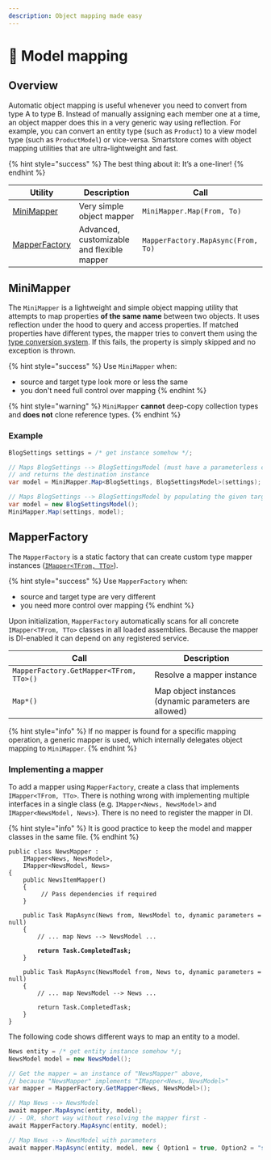 ```yaml
---
description: Object mapping made easy
---
```


# 🐣 Model mapping

## Overview

Automatic object mapping is useful whenever you need to convert from type A to type B. Instead of manually assigning each member one at a time, an object mapper does this in a very generic way using reflection. For example, you can convert an entity type (such as `Product`) to a view model type (such as `ProductModel`) or vice-versa. Smartstore comes with object mapping utilities that are ultra-lightweight and fast.

{% hint style="success" %}
The best thing about it: It’s a one-liner!
{% endhint %}

| Utility                                                                                                            | Description                                | Call                               |
| ------------------------------------------------------------------------------------------------------------------ | ------------------------------------------ | ---------------------------------- |
| [MiniMapper](https://github.com/smartstore/Smartstore/blob/main/src/Smartstore/ComponentModel/MiniMapper.cs)       | Very simple object mapper                  | `MiniMapper.Map(From, To)`         |
| [MapperFactory](https://github.com/smartstore/Smartstore/blob/main/src/Smartstore/ComponentModel/MapperFactory.cs) | Advanced, customizable and flexible mapper | `MapperFactory.MapAsync(From, To)` |

## MiniMapper

The `MiniMapper` is a lightweight and simple object mapping utility that attempts to map properties **of the same name** between two objects. It uses reflection under the hood to query and access properties. If matched properties have different types, the mapper tries to convert them using the [type conversion system](../../advanced/type-conversion.md). If this fails, the property is simply skipped and no exception is thrown.&#x20;

{% hint style="success" %}
Use `MiniMapper` when:

* source and target type look more or less the same
* you don't need full control over mapping
{% endhint %}

{% hint style="warning" %}
`MiniMapper` **cannot** deep-copy collection types and **does not** clone reference types.
{% endhint %}

### Example

```csharp
BlogSettings settings = /* get instance somehow */;

// Maps BlogSettings --> BlogSettingsModel (must have a parameterless constructor)
// and returns the destination instance
var model = MiniMapper.Map<BlogSettings, BlogSettingsModel>(settings);

// Maps BlogSettings --> BlogSettingsModel by populating the given target instance.
var model = new BlogSettingsModel();
MiniMapper.Map(settings, model);
```

## MapperFactory

The `MapperFactory` is a static factory that can create custom type mapper instances ([`IMapper<TFrom, TTo>`](https://github.com/smartstore/Smartstore/blob/main/src/Smartstore/ComponentModel/IMapper.cs)).

{% hint style="success" %}
Use `MapperFactory` when:

* source and target type are very different
* you need more control over mapping
{% endhint %}

Upon initialization, `MapperFactory` automatically scans for all concrete `IMapper<TFrom, TTo>` classes in all loaded assemblies. Because the mapper is DI-enabled it can depend on any registered service.

| Call                                    | Description                                           |
| --------------------------------------- | ----------------------------------------------------- |
| `MapperFactory.GetMapper<TFrom, TTo>()` | Resolve a mapper instance                             |
| `Map*()`                                | Map object instances (dynamic parameters are allowed) |

{% hint style="info" %}
If no mapper is found for a specific mapping operation, a generic mapper is used, which internally delegates object mapping to `MiniMapper`.
{% endhint %}

### Implementing a mapper

To add a mapper using `MapperFactory`, create a class that implements `IMapper<TFrom, TTo>`. There is nothing wrong with implementing multiple interfaces in a single class (e.g. `IMapper<News, NewsModel>` and `IMapper<NewsModel, News>`). There is no need to register the mapper in DI.

{% hint style="info" %}
It is good practice to keep the model and mapper classes in the same file.
{% endhint %}

<pre class="language-csharp"><code class="lang-csharp">public class NewsMapper :
    IMapper&#x3C;News, NewsModel>,
    IMapper&#x3C;NewsModel, News>
{
    public NewsItemMapper()
    {
         // Pass dependencies if required
    }

    public Task MapAsync(News from, NewsModel to, dynamic parameters = null)
    {
        // ... map News --> NewsModel ...

<strong>        return Task.CompletedTask;
</strong>    }

    public Task MapAsync(NewsModel from, News to, dynamic parameters = null)
    {
        // ... map NewsModel --> News ...

        return Task.CompletedTask;
    }
}
</code></pre>

The following code shows different ways to map an entity to a model.

```csharp
News entity = /* get entity instance somehow */;
NewsModel model = new NewsModel();

// Get the mapper = an instance of "NewsMapper" above,
// because "NewsMapper" implements "IMapper<News, NewsModel>"
var mapper = MapperFactory.GetMapper<News, NewsModel>();

// Map News --> NewsModel
await mapper.MapAsync(entity, model);
// - OR, short way without resolving the mapper first -
await MapperFactory.MapAsync(entity, model);

// Map News --> NewsModel with parameters
await mapper.MapAsync(entity, model, new { Option1 = true, Option2 = "stuff" });
```

